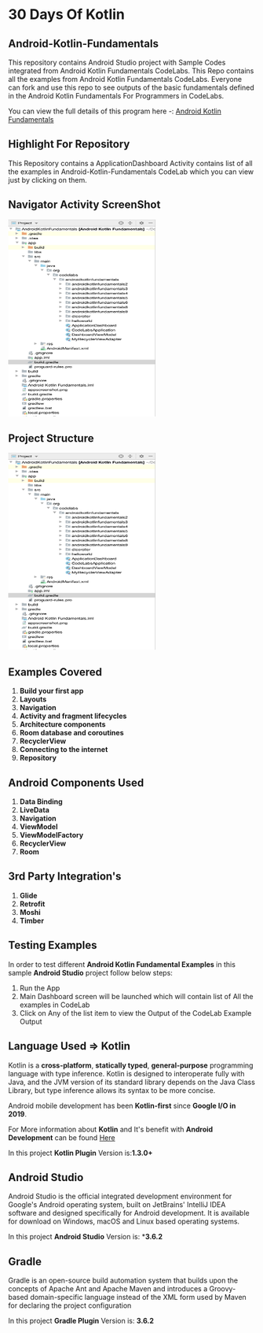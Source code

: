 # 30 Days Of Kotlin 

## Android-Kotlin-Fundamentals
This repository contains Android Studio project with Sample Codes integrated from Android Kotlin Fundamentals CodeLabs. This Repo contains all the examples from Android Kotlin Fundamentals CodeLabs. Everyone can fork and use this repo to see outputs of the basic fundamentals defined in the Android Kotlin Fundamentals For Programmers in CodeLabs.

You can view the full details of this program here -: [Android Kotlin Fundamentals](https://developer.android.com/courses/kotlin-android-fundamentals/overview?utm_source=week1&utm_medium=email&utm_campaign=30DaysOfKotlin&utm_term=Intermediate)

## Highlight For Repository
This Repository contains a ApplicationDashboard Activity contains list of all the examples in Android-Kotlin-Fundamentals CodeLab which you can view just by clicking on them. 

## Navigator Activity ScreenShot
<img src="images/app_screen.png" width="300" height="400"/>

## Project Structure
<img src="images/app_screen.png" width="300" height="400"/>


## Examples Covered
1. **Build your first app** 
2. **Layouts** 
3. **Navigation** 
4. **Activity and fragment lifecycles** 
5. **Architecture components**
6. **Room database and coroutines**  
7. **RecyclerView**
8. **Connecting to the internet**
9. **Repository**

## Android Components Used
1. **Data Binding**
2. **LiveData**
3. **Navigation**
4. **ViewModel**
5. **ViewModelFactory**
6. **RecyclerView**
7. **Room**

## 3rd Party Integration's
1. **Glide**
2. **Retrofit**
3. **Moshi**
4. **Timber**

## Testing Examples
In order to test different **Android Kotlin Fundamental Examples** in this sample **Android Studio** project follow below steps:
1. Run the App
2. Main Dashboard screen will be launched which will contain list of All the examples in CodeLab
3. Click on Any of the list item to view the Output of the CodeLab Example Output

## Language Used => Kotlin
Kotlin is a **cross-platform**, **statically typed**, **general-purpose** programming language with type inference. Kotlin is designed to interoperate fully with Java, and the JVM version of its standard library depends on the Java Class Library, but type inference allows its syntax to be more concise.

Android mobile development has been **Kotlin-first** since **Google I/O in 2019**.

For More information about **Kotlin** and It's benefit with **Android Development** can be found [Here](https://kotlinlang.org/docs/reference/android-overview.html)

In this project **Kotlin Plugin** Version is:**1.3.0+**

## Android Studio
Android Studio is the official integrated development environment for Google's Android operating system, built on JetBrains' IntelliJ IDEA software and designed specifically for Android development. It is available for download on Windows, macOS and Linux based operating systems. 

In this project **Android Studio** Version is: ***3.6.2**

## Gradle
Gradle is an open-source build automation system that builds upon the concepts of Apache Ant and Apache Maven and introduces a Groovy-based domain-specific language instead of the XML form used by Maven for declaring the project configuration

In this project **Gradle Plugin** Version is: **3.6.2**






